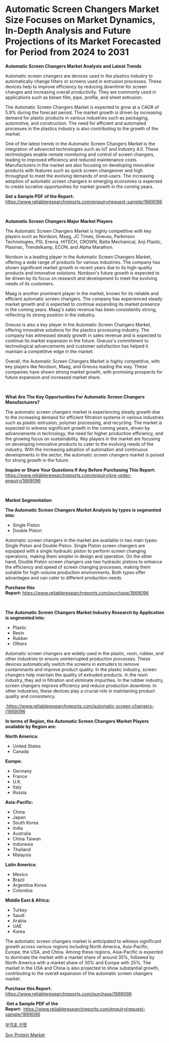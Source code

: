 <p><h1>Automatic Screen Changers Market Size Focuses on Market Dynamics, In-Depth Analysis and Future Projections of its Market Forecasted for Period from 2024 to 2031</h1></p><p><strong>Automatic Screen Changers Market Analysis and Latest Trends</strong></p>
<p><p>Automatic screen changers are devices used in the plastics industry to automatically change filters or screens used in extrusion processes. These devices help to improve efficiency by reducing downtime for screen changes and increasing overall productivity. They are commonly used in applications such as blown film, pipe, profile, and sheet extrusion.</p><p>The Automatic Screen Changers Market is expected to grow at a CAGR of 5.9% during the forecast period. The market growth is driven by increasing demand for plastic products in various industries such as packaging, automotive, and construction. The need for efficient and automated processes in the plastics industry is also contributing to the growth of the market.</p><p>One of the latest trends in the Automatic Screen Changers Market is the integration of advanced technologies such as IoT and Industry 4.0. These technologies enable remote monitoring and control of screen changers, leading to improved efficiency and reduced maintenance costs. Manufacturers in the market are also focusing on developing innovative products with features such as quick screen changeover and high throughput to meet the evolving demands of end-users. The increasing adoption of automatic screen changers in emerging economies is expected to create lucrative opportunities for market growth in the coming years.</p></p>
<p><strong>Get a Sample PDF of the Report:&nbsp;</strong> <a href="https://www.reliableresearchreports.com/enquiry/request-sample/1669096">https://www.reliableresearchreports.com/enquiry/request-sample/1669096</a></p>
<p>&nbsp;</p>
<p><strong>Automatic Screen Changers Major Market Players</strong></p>
<p><p>The Automatic Screen Changers Market is highly competitive with key players such as Nordson, Maag, JC Times, Gneuss, Parkinson Technologies, PSI, Erema, HITECH, CROWN, Batte Mechanical, Anji Plastic, Plasmac, Trendelkamp, ECON, and Alpha Marathon. </p><p>Nordson is a leading player in the Automatic Screen Changers Market, offering a wide range of products for various industries. The company has shown significant market growth in recent years due to its high-quality products and innovative solutions. Nordson's future growth is expected to be driven by its focus on research and development to meet the evolving needs of its customers.</p><p>Maag is another prominent player in the market, known for its reliable and efficient automatic screen changers. The company has experienced steady market growth and is expected to continue expanding its market presence in the coming years. Maag's sales revenue has been consistently strong, reflecting its strong position in the industry.</p><p>Gneuss is also a key player in the Automatic Screen Changers Market, offering innovative solutions for the plastics processing industry. The company has witnessed steady growth in sales revenue and is expected to continue its market expansion in the future. Gneuss's commitment to technological advancements and customer satisfaction has helped it maintain a competitive edge in the market.</p><p>Overall, the Automatic Screen Changers Market is highly competitive, with key players like Nordson, Maag, and Gneuss leading the way. These companies have shown strong market growth, with promising prospects for future expansion and increased market share.</p></p>
<p>&nbsp;</p>
<p><strong>What Are The Key Opportunities For Automatic Screen Changers Manufacturers?</strong></p>
<p><p>The automatic screen changers market is experiencing steady growth due to the increasing demand for efficient filtration systems in various industries such as plastic extrusion, polymer processing, and recycling. The market is expected to witness significant growth in the coming years, driven by advancements in technology, the need for higher production efficiency, and the growing focus on sustainability. Key players in the market are focusing on developing innovative products to cater to the evolving needs of the industry. With the increasing adoption of automation and continuous developments in the sector, the automatic screen changers market is poised for strong growth in the future.</p></p>
<p><strong>Inquire or Share Your Questions If Any Before Purchasing This Report:</strong> <a href="https://www.reliableresearchreports.com/enquiry/pre-order-enquiry/1669096">https://www.reliableresearchreports.com/enquiry/pre-order-enquiry/1669096</a></p>
<p>&nbsp;</p>
<p><strong>Market Segmentation</strong></p>
<p><strong>The Automatic Screen Changers Market Analysis by types is segmented into:</strong></p>
<p><ul><li>Single Piston</li><li>Double Piston</li></ul></p>
<p><p>Automatic screen changers in the market are available in two main types: Single Piston and Double Piston. Single Piston screen changers are equipped with a single hydraulic piston to perform screen changing operations, making them simpler in design and operation. On the other hand, Double Piston screen changers use two hydraulic pistons to enhance the efficiency and speed of screen changing processes, making them suitable for high-volume production environments. Both types offer advantages and can cater to different production needs.</p></p>
<p><strong>Purchase this Report:&nbsp;</strong><a href="https://www.reliableresearchreports.com/purchase/1669096">https://www.reliableresearchreports.com/purchase/1669096</a></p>
<p>&nbsp;</p>
<p><strong>The Automatic Screen Changers Market Industry Research by Application is segmented into:</strong></p>
<p><ul><li>Plastic</li><li>Resin</li><li>Rubber</li><li>Others</li></ul></p>
<p><p>Automatic screen changers are widely used in the plastic, resin, rubber, and other industries to ensure uninterrupted production processes. These devices automatically switch the screens in extruders to remove contaminants and improve product quality. In the plastic industry, screen changers help maintain the quality of extruded products. In the resin industry, they aid in filtration and eliminate impurities. In the rubber industry, screen changers improve efficiency and reduce production downtime. In other industries, these devices play a crucial role in maintaining product quality and consistency.</p></p>
<p><a href="https://www.reliableresearchreports.com/automatic-screen-changers-r1669096">&nbsp;https://www.reliableresearchreports.com/automatic-screen-changers-r1669096</a></p>
<p><strong>In terms of Region, the Automatic Screen Changers Market Players available by Region are:</strong></p>
<p>
    <p> <strong> North America: </strong>
        <ul>
            <li>United States</li>
            <li>Canada</li>
        </ul>
        </p> 
    <p> <strong> Europe: </strong>
        <ul>
            <li>Germany</li>
            <li>France</li>
            <li>U.K.</li>
            <li>Italy</li>
            <li>Russia</li>
        </ul>
        </p> 
    <p> <strong> Asia-Pacific: </strong>
        <ul>
            <li>China</li>
            <li>Japan</li>
            <li>South Korea</li>
            <li>India</li>
            <li>Australia</li>
            <li>China Taiwan</li>
            <li>Indonesia</li>
            <li>Thailand</li>
            <li>Malaysia</li>
        </ul>
        </p> 
    <p> <strong> Latin America: </strong>
        <ul>
            <li>Mexico</li>
            <li>Brazil</li>
            <li>Argentina Korea</li>
            <li>Colombia</li>
        </ul>
        </p> 
    <p> <strong> Middle East & Africa: </strong>
        <ul>
            <li>Turkey</li>
            <li>Saudi</li>
            <li>Arabia</li>
            <li>UAE</li>
            <li>Korea</li>
        </ul>
    </p>
    </p>
<p><p>The automatic screen changers market is anticipated to witness significant growth across various regions including North America, Asia-Pacific, Europe, the USA, and China. Among these regions, Asia-Pacific is expected to dominate the market with a market share of around 35%, followed by North America with a market share of 30% and Europe with 25%. The market in the USA and China is also projected to show substantial growth, contributing to the overall expansion of the automatic screen changers market.</p></p>
<p><strong>Purchase this Report: </strong><a href="https://www.reliableresearchreports.com/purchase/1669096">https://www.reliableresearchreports.com/purchase/1669096</a></p>
<p>&nbsp;<strong>Get a Sample PDF of the Report:&nbsp;&nbsp;</strong><a href="https://www.reliableresearchreports.com/enquiry/request-sample/1669096">https://www.reliableresearchreports.com/enquiry/request-sample/1669096</a></p>
<p><strong></strong></p>
<p><p><a href="https://github.com/royErdmtyan906778/Market-Research-Report-List-1/blob/main/776658726045.md">부직포 카펫</a></p><p><a href="https://fearless-okapi-6c8.notion.site/Soy-Protein-Market-Size-Market-Outlook-and-Market-Forecast-2024-to-2031-1c4cde72893f4f0c8ecaa2528d985e43">Soy Protein Market</a></p></p>